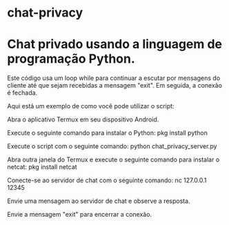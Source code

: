 # chat-privacy

# Chat privado usando a linguagem de programação Python.

Este código usa um loop while para continuar a escutar por mensagens do cliente até que sejam recebidas a mensagem "exit". Em seguida, a conexão é fechada.


Aqui está um exemplo de como você pode utilizar o script:

Abra o aplicativo Termux em seu dispositivo Android.

Execute o seguinte comando para instalar o Python:
pkg install python

Execute o script com o seguinte comando:
python chat_privacy_server.py

Abra outra janela do Termux e execute o seguinte comando para instalar o netcat:
pkg install netcat

Conecte-se ao servidor de chat com o seguinte comando:
nc 127.0.0.1 12345

Envie uma mensagem ao servidor de chat e observe a resposta.

Envie a mensagem "exit" para encerrar a conexão.
